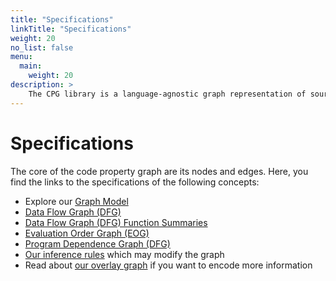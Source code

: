 ```yaml
---
title: "Specifications"
linkTitle: "Specifications"
weight: 20
no_list: false
menu:
  main:
    weight: 20
description: >
    The CPG library is a language-agnostic graph representation of source code.
---
```


# Specifications
The core of the code property graph are its nodes and edges. Here, you find the
links to the specifications of the following concepts:

* Explore our [Graph Model](./graph)
* [Data Flow Graph (DFG)](./dfg)
* [Data Flow Graph (DFG) Function Summaries](./dfg-function-summaries.md)
* [Evaluation Order Graph (EOG)](./eog)
* [Program Dependence Graph (DFG)](./pdg)
* [Our inference rules](./inference) which may modify the graph
* Read about [our overlay graph](./overlays) if you want to encode more information
